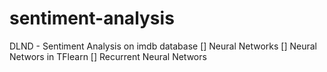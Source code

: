 # sentiment-analysis
DLND - Sentiment Analysis on imdb database
       [] Neural Networks
       [] Neural Networs in TFlearn
       [] Recurrent Neural Networs
